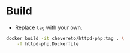 # Build

* Replace `tag` with your own.

```sh
docker build -it chevereto/httpd-php:tag . \
    -f httpd-php.Dockerfile
```
